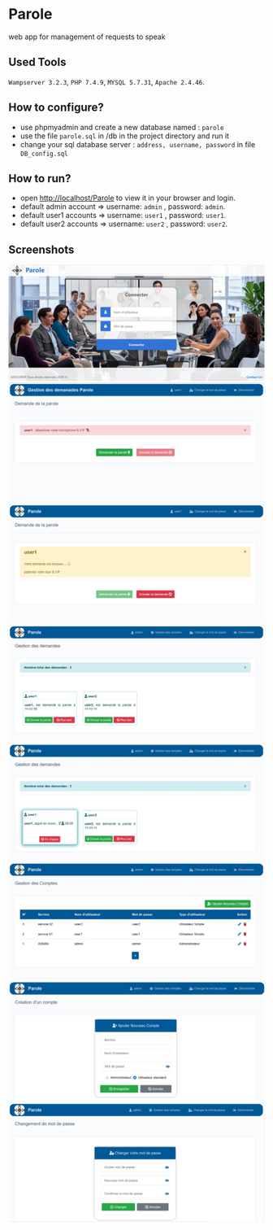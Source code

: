 # Parole
web app for management of requests to speak
## Used Tools
`Wampserver 3.2.3`, `PHP 7.4.9`,  `MYSQL 5.7.31`,  `Apache 2.4.46`.
## How to configure?
- use phpmyadmin and create a new database named : `parole`
- use the file `parole.sql` in /db in the project directory and run it
- change your sql database server : `address, username, password` in file `DB_config.sql`
## How to run?
- open [http://localhost/Parole](http://localhost/Parole) to view it in your browser and login.
- default admin account => username: `admin` , password: `admin`.
- default user1 accounts => username: `user1` , password: `user1`.
- default user2 accounts => username: `user2` , password: `user2`.
## Screenshots
![login](https://github.com/DEVLOKER/Parole/blob/main/screenshots/login.jpg?raw=true "login page")
![home_user_1](https://github.com/DEVLOKER/Parole/blob/main/screenshots/home_user_1.jpg?raw=true "user home page (request to talk, cancel request)")
![home_user_2](https://github.com/DEVLOKER/Parole/blob/main/screenshots/home_user_2.jpg?raw=true "request to talk and wait authorization from admin...")
![home_admin_1](https://github.com/DEVLOKER/Parole/blob/main/screenshots/home_admin_1.jpg?raw=true "admin home page (all requests users list)")
![home_admin_2](https://github.com/DEVLOKER/Parole/blob/main/screenshots/home_admin_2.jpg?raw=true "the admin is authorize 'user1'")
![accounts_admin_3](https://github.com/DEVLOKER/Parole/blob/main/screenshots/accounts_admin_3.jpg?raw=true "users management (add-update-delete)")
![add_admin_4](https://github.com/DEVLOKER/Parole/blob/main/screenshots/add_admin_4.jpg?raw=true "add new user form")
![password_admin_4](https://github.com/DEVLOKER/Parole/blob/main/screenshots/password_admin_4.jpg?raw=true "admin password change")